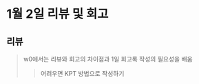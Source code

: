1월 2일 리뷰 및 회고
=================

리뷰
---
> w0에서는 리뷰와 회고의 차이점과 1일 회고록 작성의 필요성을 배움
>> 어려우면 KPT 방법으로 작성하기

